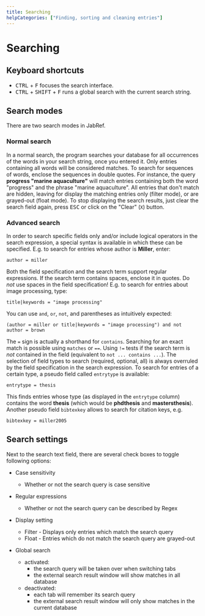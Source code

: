 ```yaml
---
title: Searching
helpCategories: ["Finding, sorting and cleaning entries"]
---
```


# Searching

## Keyboard shortcuts

- <kbd>CTRL</kbd> + <kbd>F</kbd> focuses the search interface.
- <kbd>CTRL</kbd> + <kbd>SHIFT</kbd> + <kbd>F</kbd> runs a global search with the current search string.

## Search modes

There are two search modes in JabRef.

### Normal search

In a normal search, the program searches your database for all occurrences of the words in your search string, once you entered it. 
Only entries containing all words will be considered matches. 
To search for sequences of words, enclose the sequences in double quotes. 
For instance, the query **progress "marine aquaculture"** will match entries containing both the word "progress" and the phrase "marine aquaculture". 
All entries that don't match are hidden, leaving for display the matching entries only (filter mode), or are grayed-out (float mode). 
To stop displaying the search results, just clear the search field again, press <kbd>ESC</kbd> or click on the "Clear" (`X`) button.

### <a href="" id="advanced"></a>Advanced search

In order to search specific fields only and/or include logical operators in the search expression, a special syntax is available in which these can be specified. E.g. to search for entries whose author is **Miller**, enter:

`author = miller`

Both the field specification and the search term support regular expressions. 
If the search term contains spaces, enclose it in quotes. 
Do *not* use spaces in the field specification! 
E.g. to search for entries about image processing, type:

`title|keywords = "image processing"`

You can use `and`, `or`, `not`, and parentheses as intuitively expected:

`(author = miller or title|keywords = "image processing") and not author = brown`

The `=` sign is actually a shorthand for `contains`. 
Searching for an exact match is possible using `matches` or `==`. 
Using `!=` tests if the search term is *not* contained in the field (equivalent to `not ... contains ...`). 
The selection of field types to search (required, optional, all) is always overruled by the field specification in the search expression. 
To search for entries of a certain type, a pseudo field called `entrytype` is available:

`entrytype = thesis`

This finds entries whose type (as displayed in the `entrytype` column) contains the word **thesis** (which would be **phdthesis** and **mastersthesis**). 
Another pseudo field `bibtexkey` allows to search for citation keys, e.g.

`bibtexkey = miller2005`

## Search settings

Next to the search text field, there are several check boxes to toggle following options:
      
- Case sensitivity 
  - Whether or not the search query is case sensitive
  
- Regular expressions
  - Whether or not the search query can be described by Regex 
  
- Display setting
  - Filter - Displays only entries which match the search query
  - Float - Entries which do not match the search query are grayed-out
  
- Global search
  - activated:
    - the search query will be taken over when switching tabs
    - the external search result window will show matches in all database
  - deactivated:
    - each tab will remember its search query
    - the external search result window will only show matches in the current database
